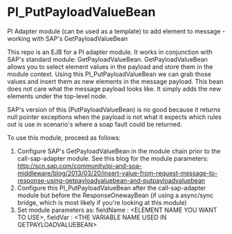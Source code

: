 PI_PutPayloadValueBean
======================

PI Adapter module (can be used as a template) to add element to message - working with SAP's GetPayloadValueBean

This repo is an EJB for a PI adapter module. It works in conjunction with SAP's standard module: GetPayloadValueBean. GetPayloadValueBean allows you to select element values in the payload and store them in the module context.
Using this PI_PutPayloadValueBean we can grab those values and insert them as new elements in the message payload.
This bean does not care what the message payload looks like. It simply adds the new elements under the top-level node.

SAP's version of this (PutPayloadValueBean) is no good because it returns null pointer exceptions when the payload is not what it expects which rules out is use in scenario's where a soap fault could be returned.

To use this module, proceed as follows:

1. Configure SAP's GetPayloadValueBean in the module chain prior to the call-sap-adapter module. See this blog for the module parameters: http://scn.sap.com/community/pi-and-soa-middleware/blog/2013/03/20/insert-value-from-request-message-to-response-using-getpayloadvaluebean-and-putpayloadvaluebean
2. Configure this PI_PutPayloadValueBean after the call-sap-adapter module but before the ResponseOnewayBean (if using a async/sync bridge, which is most likely if you're looking at this module)
3. Set module parameters as: fieldName : \<ELEMENT NAME YOU WANT TO USE\>, fieldVar : \<THE VARIABLE NAME USED IN GETPAYLOADVALUEBEAN\>
 

